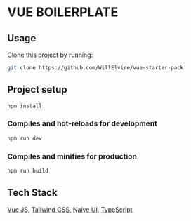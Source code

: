# VUE BOILERPLATE

## Usage

Clone this project by running:

```sh
git clone https://github.com/WillElvire/vue-starter-pack
```
## Project setup

```sh
npm install
```

### Compiles and hot-reloads for development

```sh
npm run dev
```

### Compiles and minifies for production

```sh
npm run build
```

## Tech Stack

[Vue JS](https://vuejs.org/), [Tailwind CSS](https://tailwindcss.com/), [Naive UI](https://www.naiveui.com), [TypeScript](https://www.typescriptlang.org/)

